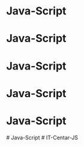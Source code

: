 # Java-Script
# Java-Script
# Java-Script
# Java-Script
# Java-Script
#   J a v a - S c r i p t  
 # IT-Centar-JS
